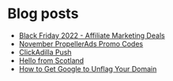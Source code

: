 # Blog posts
<!-- BLOG-POST-LIST:START -->
- [Black Friday 2022 - Affiliate Marketing Deals](https://afflift.com/f/threads/black-friday-2022-affiliate-marketing-deals.9962/)
- [November PropellerAds Promo Codes](https://afflift.com/f/threads/november-propellerads-promo-codes.9920/)
- [ClickAdilla Push](https://afflift.com/f/threads/clickadilla-push.8056/)
- [Hello from Scotland](https://afflift.com/f/threads/hello-from-scotland.9768/)
- [How to Get Google to Unflag Your Domain](https://afflift.com/f/threads/how-to-get-google-to-unflag-your-domain.9960/)
<!-- BLOG-POST-LIST:END -->
